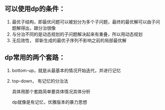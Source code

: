 ## 可以使用dp的条件：

1. 最优子结构，即最优问题可以被划分为多个子问题，最终的最优解可以由子问题解得出，跟分治很像
2. 与分治不同的是动态规划的子问题解决起来有重叠，所以用动态规划
3. 无后效性， 即新生成的最优子序列不影响之前的局部最优解

## dp常用的两个套路：

1. bottom-up，就是从最基本的情况开始迭代，并进行记忆

2. top-down， 有记忆的分治法

   具体用那个套路简单要具体情况具体分析

   dp就像是有记忆，优雅版本的暴力思想